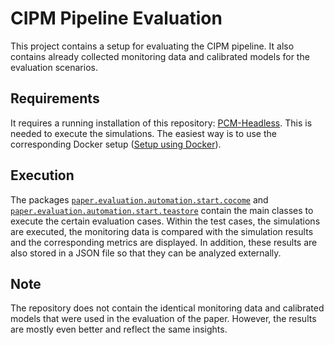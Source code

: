 # CIPM Pipeline Evaluation
This project contains a setup for evaluating the CIPM pipeline. It also contains already collected monitoring data and calibrated models for the evaluation scenarios.

## Requirements
It requires a running installation of this repository: [PCM-Headless](https://github.com/dmonsch/PCM-Headless). This is needed to execute the simulations. The easiest way is to use the corresponding Docker setup ([Setup using Docker](https://github.com/dmonsch/PCM-Headless/wiki/Setup-using-Docker)).

## Execution
The packages [`paper.evaluation.automation.start.cocome`](https://github.com/CIPM-tools/Incremental-Calibration-Pipeline/tree/master/evaluation/evaluation-automation-platform/src/main/java/paper/evaluation/automation/start/cocome) and [`paper.evaluation.automation.start.teastore`](https://github.com/CIPM-tools/Incremental-Calibration-Pipeline/tree/master/evaluation/evaluation-automation-platform/src/main/java/paper/evaluation/automation/start/teastore) contain the main classes to execute the certain evaluation cases. Within the test cases, the simulations are executed, the monitoring data is compared with the simulation results and the corresponding metrics are displayed. In addition, these results are also stored in a JSON file so that they can be analyzed externally.

## Note
The repository does not contain the identical monitoring data and calibrated models that were used in the evaluation of the paper. However, the results are mostly even better and reflect the same insights.
